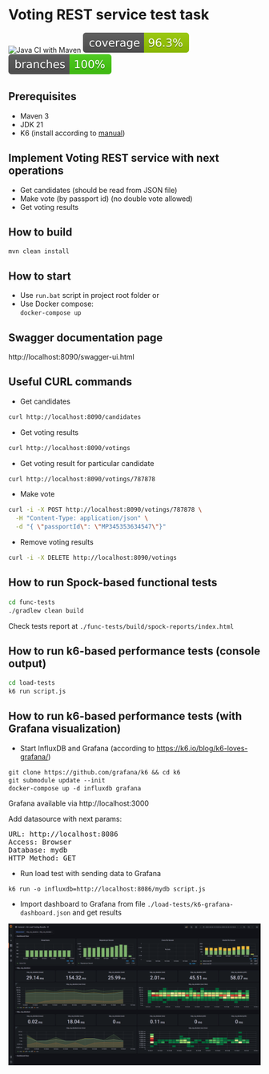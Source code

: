 
# Voting REST service test task
![Java CI with Maven](https://github.com/andrei-punko/voting-service/workflows/Java%20CI%20with%20Maven/badge.svg)
[![Coverage](.github/badges/jacoco.svg)](https://github.com/andrei-punko/voting-service/actions/workflows/maven.yml)
[![Branches](.github/badges/branches.svg)](https://github.com/andrei-punko/voting-service/actions/workflows/maven.yml)

## Prerequisites
- Maven 3
- JDK 21
- K6 (install according to [manual](https://k6.io/docs/getting-started/installation))

## Implement Voting REST service with next operations
- Get candidates (should be read from JSON file)
- Make vote (by passport id) (no double vote allowed)
- Get voting results


## How to build
    mvn clean install

## How to start
- Use `run.bat` script in project root folder or
- Use Docker compose:  
  `docker-compose up`

## Swagger documentation page
http://localhost:8090/swagger-ui.html

## Useful CURL commands
- Get candidates
```bash
curl http://localhost:8090/candidates
```

- Get voting results
```bash
curl http://localhost:8090/votings
```

- Get voting result for particular candidate
```bash
curl http://localhost:8090/votings/787878
```

- Make vote
```bash
curl -i -X POST http://localhost:8090/votings/787878 \
  -H "Content-Type: application/json" \
  -d "{ \"passportId\": \"MP345353634547\"}"
```

- Remove voting results
```bash
curl -i -X DELETE http://localhost:8090/votings
```

## How to run Spock-based functional tests
```bash
cd func-tests
./gradlew clean build
```

Check tests report at `./func-tests/build/spock-reports/index.html`

## How to run k6-based performance tests (console output)

```bash
cd load-tests
k6 run script.js
```

## How to run k6-based performance tests (with Grafana visualization)

* Start InfluxDB and Grafana (according to https://k6.io/blog/k6-loves-grafana/)
```
git clone https://github.com/grafana/k6 && cd k6
git submodule update --init
docker-compose up -d influxdb grafana
```
Grafana available via http://localhost:3000

Add datasource with next params:
<pre>
URL: http://localhost:8086
Access: Browser
Database: mydb
HTTP Method: GET
</pre>

* Run load test with sending data to Grafana
```
k6 run -o influxdb=http://localhost:8086/mydb script.js
```

* Import dashboard to Grafana from file `./load-tests/k6-grafana-dashboard.json` and get results  

![K6 Grafana dashboard](./load-tests/k6-grafana-dashboard.png)
